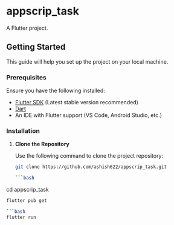 # appscrip_task

A Flutter project.

## Getting Started

This guide will help you set up the project on your local machine.

### Prerequisites

Ensure you have the following installed:
- [Flutter SDK](https://docs.flutter.dev/get-started/install) (Latest stable version recommended)
- [Dart](https://dart.dev/get-dart)
- An IDE with Flutter support (VS Code, Android Studio, etc.)

### Installation

1. **Clone the Repository**

   Use the following command to clone the project repository:

   ```bash
   git clone https://github.com/ashish622/appscrip_task.git

   ```bash
  cd appscrip_task

  ```bash
  flutter pub get

```bash
  flutter run
